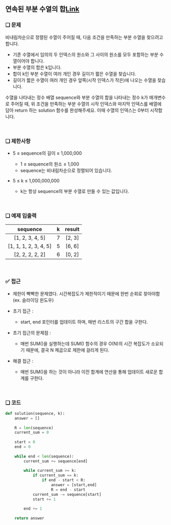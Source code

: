 ## 연속된 부분 수열의 합[Link](https://school.programmers.co.kr/learn/courses/30/lessons/178870)

### ❑ 문제
비내림차순으로 정렬된 수열이 주어질 때, 다음 조건을 만족하는 부분 수열을 찾으려고 합니다.

- 기존 수열에서 임의의 두 인덱스의 원소와 그 사이의 원소를 모두 포함하는 부분 수열이어야 합니다.
- 부분 수열의 합은 k입니다.
- 합이 k인 부분 수열이 여러 개인 경우 길이가 짧은 수열을 찾습니다.
- 길이가 짧은 수열이 여러 개인 경우 앞쪽(시작 인덱스가 작은)에 나오는 수열을 찾습니다.

수열을 나타내는 정수 배열 sequence와 부분 수열의 합을 나타내는 정수 k가 매개변수로 주어질 때, 위 조건을 만족하는 부분 수열의 시작 인덱스와 마지막 인덱스를 배열에 담아 return 하는 solution 함수를 완성해주세요. 이때 수열의 인덱스는 0부터 시작합니다.

<br>

### ❑ 제한사항
- 5 ≤ sequence의 길이 ≤ 1,000,000
    - 1 ≤ sequence의 원소 ≤ 1,000
    - sequence는 비내림차순으로 정렬되어 있습니다.

- 5 ≤ k ≤ 1,000,000,000
    - k는 항상 sequence의 부분 수열로 만들 수 있는 값입니다.


<br>

### ❑ 예제 입출력
| sequence | k | result |
|:-----------------:|:------------:|:------------:|
|[1, 2, 3, 4, 5]|7|[2, 3]|
|[1, 1, 1, 2, 3, 4, 5]|5|[6, 6]|
|[2, 2, 2, 2, 2]|6|[0, 2]|

<br>

### ✅ 접근
- 제한이 빡빡한 문제였다. 시간복잡도가 제한적이기 때문에 한번 순회로 찾아야함(ex. 슬라이딩 윈도우)
- 초기 접근 :
    - start, end 포인터를 업데이트 하며, 매번 리스트의 구간 합을 구한다.

- 초기 접근의 문제점 :
    - 매번 SUM()을 실행하는데 SUM() 함수의 경우 O(N)의 시간 복잡도가 소요되기 때문에, 결국 N 제곱으로 제한에 걸리게 된다.

- 해결 접근 :
    - 매번 SUM()을 하는 것이 아니라 이전 합계에 연산을 통해 업데이트 새로운 합계를 구한다.

<br>

### ❑ 코드

```Python
def solution(sequence, k):
    answer = []
    
    R = len(sequence)
    current_sum = 0
    
    start = 0
    end = 0
    
    while end < len(sequence):
        current_sum += sequence[end]
        
        while current_sum >= k:
            if current_sum == k:
                if end - start < R:
                    answer = [start,end]
                    R = end - start
            current_sum -= sequence[start]
            start += 1
        
        end += 1
    
    return answer

```